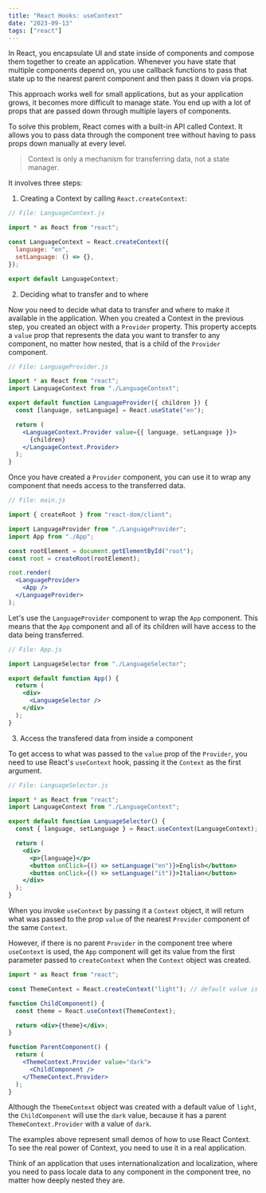 ```yaml
---
title: "React Hooks: useContext"
date: "2023-09-13"
tags: ["react"]
---
```


In React, you encapsulate UI and state inside of components and compose them together to create an application. Whenever you have state that multiple components depend on, you use callback functions to pass that state up to the nearest parent component and then pass it down via props.

This approach works well for small applications, but as your application grows, it becomes more difficult to manage state. You end up with a lot of props that are passed down through multiple layers of components.

To solve this problem, React comes with a built-in API called Context. It allows you to pass data through the component tree without having to pass props down manually at every level.

> Context is only a mechanism for transferring data, not a state manager.

It involves three steps:

1. Creating a Context by calling `React.createContext`:

```jsx
// File: LanguageContext.js

import * as React from "react";

const LanguageContext = React.createContext({
  language: "en",
  setLanguage: () => {},
});

export default LanguageContext;
```

2. Deciding what to transfer and to where

Now you need to decide what data to transfer and where to make it available in the application. When you created a Context in the previous step, you created an object with a `Provider` property. This property accepts a `value` prop that represents the data you want to transfer to any component, no matter how nested, that is a child of the `Provider` component.

```jsx
// File: LanguageProvider.js

import * as React from "react";
import LanguageContext from "./LanguageContext";

export default function LanguageProvider({ children }) {
  const [language, setLanguage] = React.useState("en");

  return (
    <LanguageContext.Provider value={{ language, setLanguage }}>
      {children}
    </LanguageContext.Provider>
  );
}
```

Once you have created a `Provider` component, you can use it to wrap any component that needs access to the transferred data.

```jsx
// File: main.js

import { createRoot } from "react-dom/client";

import LanguageProvider from "./LanguageProvider";
import App from "./App";

const rootElement = document.getElementById("root");
const root = createRoot(rootElement);

root.render(
  <LanguageProvider>
    <App />
  </LanguageProvider>
);
```

Let's use the `LanguageProvider` component to wrap the `App` component. This means that the `App` component and all of its children will have access to the data being transferred.

```jsx
// File: App.js

import LanguageSelector from "./LanguageSelector";

export default function App() {
  return (
    <div>
      <LanguageSelector />
    </div>
  );
}
```

3. Access the transfered data from inside a component

To get access to what was passed to the `value` prop of the `Provider`, you need to use React's `useContext` hook, passing it the `Context` as the first argument.

```jsx
// File: LanguageSelector.js

import * as React from "react";
import LanguageContext from "./LanguageContext";

export default function LanguageSelector() {
  const { language, setLanguage } = React.useContext(LanguageContext);

  return (
    <div>
      <p>{language}</p>
      <button onClick={() => setLanguage("en")}>English</button>
      <button onClick={() => setLanguage("it")}>Italian</button>
    </div>
  );
}
```

When you invoke `useContext` by passing it a `Context` object, it will return what was passed to the prop `value` of the nearest `Provider` component of the same `Context`.

However, if there is no parent `Provider` in the component tree where `useContext` is used, the `App` component will get its value from the first parameter passed to `createContext` when the `Context` object was created.

```jsx
import * as React from "react";

const ThemeContext = React.createContext("light"); // default value is "light"

function ChildComponent() {
  const theme = React.useContext(ThemeContext);

  return <div>{theme}</div>;
}

function ParentComponent() {
  return (
    <ThemeContext.Provider value="dark">
      <ChildComponent />
    </ThemeContext.Provider>
  );
}
```

Although the `ThemeContext` object was created with a default value of `light`, the `ChildComponent` will use the `dark` value, because it has a parent `ThemeContext.Provider` with a value of `dark`.

The examples above represent small demos of how to use React Context. To see the real power of Context, you need to use it in a real application.

Think of an application that uses internationalization and localization, where you need to pass locale data to any component in the component tree, no matter how deeply nested they are.
